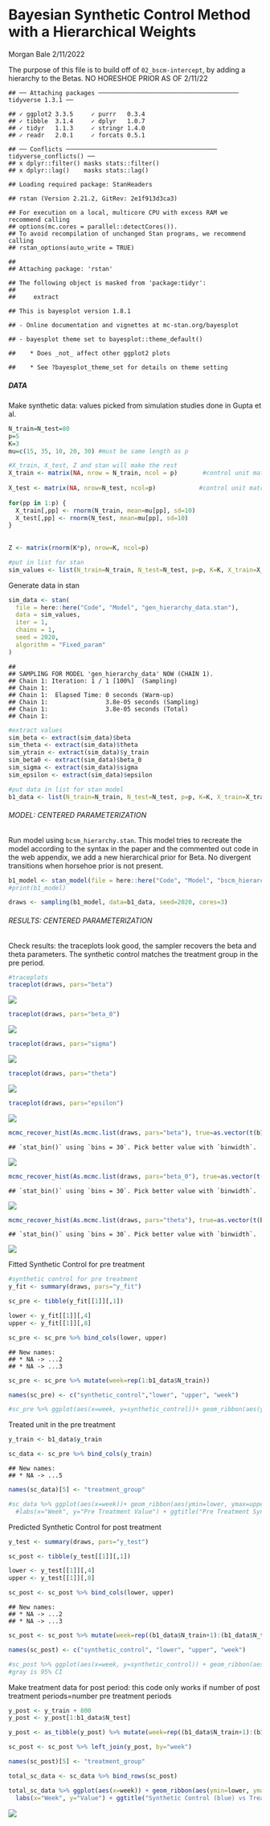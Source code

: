 Bayesian Synthetic Control Method with a Hierarchical Weights
================
Morgan Bale
2/11/2022

The purpose of this file is to build off of `02_bscm-intercept`, by
adding a hierarchy to the Betas. NO HORESHOE PRIOR AS OF 2/11/22

    ## ── Attaching packages ─────────────────────────────────────── tidyverse 1.3.1 ──

    ## ✓ ggplot2 3.3.5     ✓ purrr   0.3.4
    ## ✓ tibble  3.1.4     ✓ dplyr   1.0.7
    ## ✓ tidyr   1.1.3     ✓ stringr 1.4.0
    ## ✓ readr   2.0.1     ✓ forcats 0.5.1

    ## ── Conflicts ────────────────────────────────────────── tidyverse_conflicts() ──
    ## x dplyr::filter() masks stats::filter()
    ## x dplyr::lag()    masks stats::lag()

    ## Loading required package: StanHeaders

    ## rstan (Version 2.21.2, GitRev: 2e1f913d3ca3)

    ## For execution on a local, multicore CPU with excess RAM we recommend calling
    ## options(mc.cores = parallel::detectCores()).
    ## To avoid recompilation of unchanged Stan programs, we recommend calling
    ## rstan_options(auto_write = TRUE)

    ## 
    ## Attaching package: 'rstan'

    ## The following object is masked from 'package:tidyr':
    ## 
    ##     extract

    ## This is bayesplot version 1.8.1

    ## - Online documentation and vignettes at mc-stan.org/bayesplot

    ## - bayesplot theme set to bayesplot::theme_default()

    ##    * Does _not_ affect other ggplot2 plots

    ##    * See ?bayesplot_theme_set for details on theme setting

##### DATA

Make synthetic data: values picked from simulation studies done in Gupta
et al.

``` r
N_train=N_test=80
p=5
K=3
mu=c(15, 35, 10, 20, 30) #must be same length as p

#X_train, X_test, Z and stan will make the rest
X_train <- matrix(NA, nrow = N_train, ncol = p)       #control unit matrix in pre treatment
  
X_test <- matrix(NA, nrow=N_test, ncol=p)            #control unit matrix in post treatment 
  
for(pp in 1:p) {
  X_train[,pp] <- rnorm(N_train, mean=mu[pp], sd=10)     
  X_test[,pp] <- rnorm(N_test, mean=mu[pp], sd=10)
}
  
  
Z <- matrix(rnorm(K*p), nrow=K, ncol=p)

#put in list for stan
sim_values <- list(N_train=N_train, N_test=N_test, p=p, K=K, X_train=X_train, X_test=X_test, Z=Z)
```

Generate data in stan

``` r
sim_data <- stan(
  file = here::here("Code", "Model", "gen_hierarchy_data.stan"),
  data = sim_values,
  iter = 1,
  chains = 1,
  seed = 2020,
  algorithm = "Fixed_param"
)
```

    ## 
    ## SAMPLING FOR MODEL 'gen_hierarchy_data' NOW (CHAIN 1).
    ## Chain 1: Iteration: 1 / 1 [100%]  (Sampling)
    ## Chain 1: 
    ## Chain 1:  Elapsed Time: 0 seconds (Warm-up)
    ## Chain 1:                3.8e-05 seconds (Sampling)
    ## Chain 1:                3.8e-05 seconds (Total)
    ## Chain 1:

``` r
#extract values
sim_beta <- extract(sim_data)$beta
sim_theta <- extract(sim_data)$theta
sim_ytrain <- extract(sim_data)$y_train
sim_beta0 <- extract(sim_data)$beta_0
sim_sigma <- extract(sim_data)$sigma
sim_epsilon <- extract(sim_data)$epsilon

#put data in list for stan model 
b1_data <- list(N_train=N_train, N_test=N_test, p=p, K=K, X_train=X_train, X_test=X_test, Z=Z, beta=sim_beta, theta=sim_theta, y_train=as.vector(sim_ytrain), beta_0=sim_beta0, sigma=sim_sigma, epsilon=sim_epsilon)
```

###### MODEL: CENTERED PARAMETERIZATION

Run model using `bcsm_hierarchy.stan`. This model tries to recreate the
model according to the syntax in the paper and the commented out code in
the web appendix, we add a new hierarchical prior for Beta. No divergent
transitions when horsehoe prior is not present.

``` r
b1_model <- stan_model(file = here::here("Code", "Model", "bscm_hierarchy.stan"))
#print(b1_model)

draws <- sampling(b1_model, data=b1_data, seed=2020, cores=3)
```

###### RESULTS: CENTERED PARAMETERIZATION

Check results: the traceplots look good, the sampler recovers the beta
and theta parameters. The synthetic control matches the treatment group
in the pre period.

``` r
#traceplots
traceplot(draws, pars="beta")
```

![](../Figures/bscm/hierarchy-recovery-1.png)<!-- -->

``` r
traceplot(draws, pars="beta_0")
```

![](../Figures/bscm/hierarchy-recovery-2.png)<!-- -->

``` r
traceplot(draws, pars="sigma")
```

![](../Figures/bscm/hierarchy-recovery-3.png)<!-- -->

``` r
traceplot(draws, pars="theta")
```

![](../Figures/bscm/hierarchy-recovery-4.png)<!-- -->

``` r
traceplot(draws, pars="epsilon")
```

![](../Figures/bscm/hierarchy-recovery-5.png)<!-- -->

``` r
mcmc_recover_hist(As.mcmc.list(draws, pars="beta"), true=as.vector(t(b1_data$beta)))
```

    ## `stat_bin()` using `bins = 30`. Pick better value with `binwidth`.

![](../Figures/bscm/hierarchy-recovery-6.png)<!-- -->

``` r
mcmc_recover_hist(As.mcmc.list(draws, pars="beta_0"), true=as.vector(t(b1_data$beta_0)))
```

    ## `stat_bin()` using `bins = 30`. Pick better value with `binwidth`.

![](../Figures/bscm/hierarchy-recovery-7.png)<!-- -->

``` r
mcmc_recover_hist(As.mcmc.list(draws, pars="theta"), true=as.vector(t(b1_data$theta)))
```

    ## `stat_bin()` using `bins = 30`. Pick better value with `binwidth`.

![](../Figures/bscm/hierarchy-recovery-8.png)<!-- -->

Fitted Synthetic Control for pre treatment

``` r
#synthetic control for pre treatment
y_fit <- summary(draws, pars="y_fit")

sc_pre <- tibble(y_fit[[1]][,1])

lower <- y_fit[[1]][,4]
upper <- y_fit[[1]][,8]

sc_pre <- sc_pre %>% bind_cols(lower, upper)
```

    ## New names:
    ## * NA -> ...2
    ## * NA -> ...3

``` r
sc_pre <- sc_pre %>% mutate(week=rep(1:b1_data$N_train))

names(sc_pre) <- c("synthetic_control","lower", "upper", "week")

#sc_pre %>% ggplot(aes(x=week, y=synthetic_control))+ geom_ribbon(aes(ymin=lower, ymax=upper), fill="gray80") + geom_line() + ggtitle("Synthetic Control in the Pre Treatment") + labs(x="Week", y="Control Observations") 
```

Treated unit in the pre treatment

``` r
y_train <- b1_data$y_train

sc_data <- sc_pre %>% bind_cols(y_train)
```

    ## New names:
    ## * NA -> ...5

``` r
names(sc_data)[5] <- "treatment_group"

#sc_data %>% ggplot(aes(x=week))+ geom_ribbon(aes(ymin=lower, ymax=upper), fill="gray80") + geom_line(aes(y=treatment_group), color="darkred") + geom_line(aes(y=synthetic_control), color="steelblue") + 
  #labs(x="Week", y="Pre Treatment Value") + ggtitle("Pre Treatment Synthetic Control (blue) vs Treatment Group (red)") 
```

Predicted Synthetic Control for post treatment

``` r
y_test <- summary(draws, pars="y_test")

sc_post <- tibble(y_test[[1]][,1])

lower <- y_test[[1]][,4]
upper <- y_test[[1]][,8]

sc_post <- sc_post %>% bind_cols(lower, upper)
```

    ## New names:
    ## * NA -> ...2
    ## * NA -> ...3

``` r
sc_post <- sc_post %>% mutate(week=rep((b1_data$N_train+1):(b1_data$N_train+b1_data$N_test)))

names(sc_post) <- c("synthetic_control", "lower", "upper", "week")

#sc_post %>% ggplot(aes(x=week, y=synthetic_control)) + geom_ribbon(aes(ymin=lower, ymax=upper), fill="gray80") + geom_line() + ggtitle("Synthetic Control in the Post Treatment") + labs(x="Week", y="Control Value")
#gray is 95% CI 
```

Make treatment data for post period: this code only works if number of
post treatment periods=number pre treatment periods

``` r
y_post <- y_train + 800
y_post <- y_post[1:b1_data$N_test]

y_post <- as_tibble(y_post) %>% mutate(week=rep((b1_data$N_train+1):(b1_data$N_train+b1_data$N_test)))

sc_post <- sc_post %>% left_join(y_post, by="week")

names(sc_post)[5] <- "treatment_group"

total_sc_data <- sc_data %>% bind_rows(sc_post)

total_sc_data %>% ggplot(aes(x=week)) + geom_ribbon(aes(ymin=lower, ymax=upper), fill="gray80") + geom_line(aes(y=treatment_group), color="darkred") + geom_line(aes(y=synthetic_control), color="steelblue") +
  labs(x="Week", y="Value") + ggtitle("Synthetic Control (blue) vs Treatment Group (red)") + geom_vline(xintercept=b1_data$N_train) 
```

![](../Figures/bscm/hierarchy-post-period-1.png)<!-- -->

